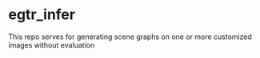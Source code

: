 # egtr_infer
This repo serves for generating scene graphs on one or more customized images without evaluation
